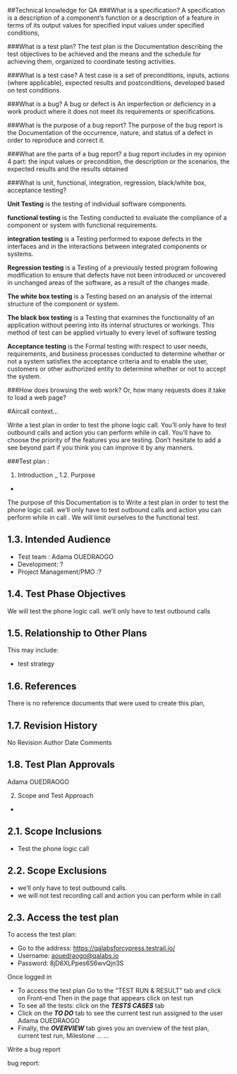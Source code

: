 ##Technical knowledge for QA
###What is a specification?
A specification is a  description of a component’s function or 
a description of a feature in terms of its output values for specified input values under specified conditions,

###What is a test plan?
The test plan is the Documentation describing the test objectives to be achieved and the means and the schedule for achieving them, organized to coordinate testing activities.

###What is a test case?
A test case is a set of preconditions, inputs, actions (where applicable), expected results and postconditions, developed based on test conditions.

###What is a bug?
A bug or defect is An imperfection or deficiency in a work product where it does not meet its requirements or specifications.

###What is the purpose of a bug report? 
The purpose of the bug report is the Documentation of the occurrence, nature, and status of a defect in order to reproduce and correct it.


###What are the parts of a bug report?
a bug report includes in my opinion 4 part: the input values or precondition, the description or the scenarios, the expected results and the results obtained

###What is unit, functional, integration, regression, black/white box, acceptance testing?

**Unit Testing** is the testing of individual software components.

**functional testing** is the Testing conducted to evaluate the compliance of a component or system with functional requirements.

**integration testing** is a Testing performed to expose defects in the interfaces and in the interactions between integrated components or systems.

**Regression testing** is a Testing of a previously tested program following modification to ensure that defects have not been introduced or uncovered in unchanged areas of the software, as a result of the changes made.

**The white box testing** is a Testing based on an analysis of the internal structure of the component or system.

**The black box testing**  is a Testing that examines the functionality of an application without peering into its internal structures or workings. This method of test can be applied virtually to every level of software testing

**Acceptance testing** is the Formal testing with respect to user needs, requirements, and business processes conducted to determine whether or not a system satisfies the acceptance criteria and to enable the user, customers or other authorized entity to determine whether or not to accept the system.

###How does browsing the web work? Or, how many requests does it take to load a web page?

#Aircall context…    

Write a test plan in order to test the phone logic call. You’ll only have to test outbound calls and action you can perform while in call. You’ll have to choose the priority of the features you are testing. Don’t hesitate to add a see beyond part if you think you can improve it by any manners.

###Test plan : 

1. Introduction
_
1.2. Purpose
-

The purpose of this Documentation is to Write a test plan in order to test the phone logic call. we’ll only have to test outbound calls and action you can perform while in call .
We will limit ourselves to the functional test.

1.3. Intended Audience
-

* Test team : Adama OUEDRAOGO
* Development: ?
* Project Management/PMO :?

1.4. Test Phase Objectives
-

 We will test the phone logic call. we’ll only have to test outbound calls

1.5. Relationship to Other Plans
-

This may include:
* test strategy


1.6. References
-

There is no reference documents that were used to create this plan,

1.7. Revision History
-

 No Revision Author Date Comments

1.8. Test Plan Approvals
-

Adama OUEDRAOGO

2. Scope and Test Approach
-
2.1. Scope Inclusions
-

* Test the phone logic call


2.2. Scope Exclusions
-

* we’ll only have to test outbound calls.
* we will not test recording call and action you can perform while in call

2.3. Access the test plan
-

To access the test plan:
* Go to the address: https://qalabsforcypress.testrail.io/
* Username: aouedraogo@qalabs.io
* Password: 8jD6XLPpes6S6wvQjn3S

Once logged in
* To access the test plan Go to the "TEST RUN & RESULT" tab and click on Front-end Then in the page that appears click on test run
* To see all the tests: click on the ***TESTS CASES*** tab
* Click on the ***TO DO*** ​​tab to see the current test run assigned to the user Adama OUEDRAOGO
* Finally, the ***OVERVIEW*** tab gives you an overview of the test plan, current test run, Milestone ... ...



Write a bug report

bug report:
    
